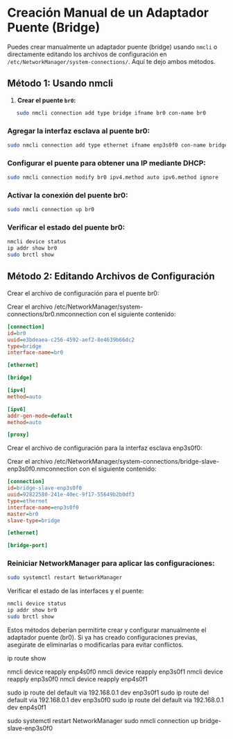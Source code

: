 # Creación Manual de un Adaptador Puente (Bridge)

Puedes crear manualmente un adaptador puente (bridge) usando `nmcli` o directamente editando los archivos de configuración en `/etc/NetworkManager/system-connections/`. Aquí te dejo ambos métodos.

## Método 1: Usando nmcli

1. **Crear el puente `br0`:**

```bash
   sudo nmcli connection add type bridge ifname br0 con-name br0
```

### Agregar la interfaz esclava al puente br0:

```bash
sudo nmcli connection add type ethernet ifname enp3s0f0 con-name bridge-slave-enp3s0f0 master br0
```

### Configurar el puente para obtener una IP mediante DHCP:

```bash
sudo nmcli connection modify br0 ipv4.method auto ipv6.method ignore
```

### Activar la conexión del puente br0:

```bash
sudo nmcli connection up br0
```

### Verificar el estado del puente br0:

```bash
nmcli device status
ip addr show br0
sudo brctl show
```

## Método 2: Editando Archivos de Configuración

Crear el archivo de configuración para el puente br0:

Crear el archivo /etc/NetworkManager/system-connections/br0.nmconnection con el siguiente contenido:

```ini
[connection]
id=br0
uuid=e3bdeaea-c256-4592-aef2-8e4639b66dc2
type=bridge
interface-name=br0

[ethernet]

[bridge]

[ipv4]
method=auto

[ipv6]
addr-gen-mode=default
method=auto

[proxy]
```

Crear el archivo de configuración para la interfaz esclava enp3s0f0:

Crear el archivo /etc/NetworkManager/system-connections/bridge-slave-enp3s0f0.nmconnection con el siguiente contenido:

```ini
[connection]
id=bridge-slave-enp3s0f0
uuid=92822580-241e-40ec-9f17-55649b2b0df3
type=ethernet
interface-name=enp3s0f0
master=br0
slave-type=bridge

[ethernet]

[bridge-port]
```

### Reiniciar NetworkManager para aplicar las configuraciones:

```bash
sudo systemctl restart NetworkManager
```

Verificar el estado de las interfaces y el puente:

```bash
nmcli device status
ip addr show br0
sudo brctl show
```

Estos métodos deberían permitirte crear y configurar manualmente el adaptador puente (br0). Si ya has creado configuraciones previas, asegúrate de eliminarlas o modificarlas para evitar conflictos.

ip route show


nmcli device reapply enp4s0f0
nmcli device reapply enp3s0f1
nmcli device reapply enp3s0f0
nmcli device reapply enp4s0f1


sudo ip route del default via 192.168.0.1 dev enp3s0f1
sudo ip route del default via 192.168.0.1 dev enp3s0f0
sudo ip route del default via 192.168.0.1 dev enp4s0f1







sudo systemctl restart NetworkManager
sudo nmcli connection up bridge-slave-enp3s0f0
